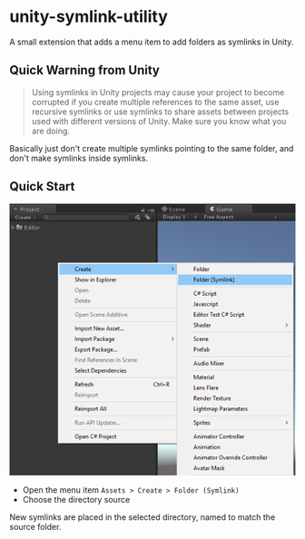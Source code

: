 # unity-symlink-utility

A small extension that adds a menu item to add folders as symlinks in Unity.

## Quick Warning from Unity

> Using symlinks in Unity projects may cause your project to become corrupted if you create multiple references to the same asset, use recursive symlinks or use symlinks to share assets between projects used with different versions of Unity. Make sure you know what you are doing.

Basically just don't create multiple symlinks pointing to the same folder, and don't make symlinks inside symlinks.

## Quick Start

![](menuitem.png)

- Open the menu item `Assets > Create > Folder (Symlink)`
- Choose the directory source

New symlinks are placed in the selected directory, named to match the source folder.
